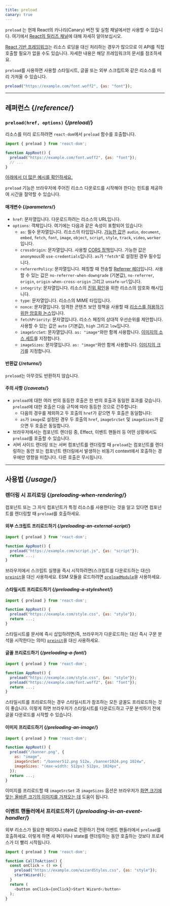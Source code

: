 ```yaml
---
title: preload
canary: true
---
```


<Canary>

`preload` 는 현재 React의 카나리(Canary) 버전 및 실험 채널에서만 사용할 수 있습니다. 여기에서 [React의 릴리즈 채널](/community/versioning-policy#all-release-channels)에 대해 자세히 알아보십시오.

</Canary>

<Note>

[React 기반 프레임워크](/learn/start-a-new-react-project)는 리소스 로딩을 대신 처리하는 경우가 많으므로 이 API를 직접 호출할 필요가 없을 수도 있습니다. 자세한 내용은 해당 프레임워크의 문서를 참조하세요.

</Note>

<Intro>

`preload`를 사용하면 사용할 스타일시트, 글꼴 또는 외부 스크립트와 같은 리소스를 미리 가져올 수 있습니다.

```js
preload("https://example.com/font.woff2", {as: "font"});
```

</Intro>

<InlineToc />

---

## 레퍼런스 {/*reference*/}

### `preload(href, options)` {/*preload*/}

리소스를 미리 로드하려면 `react-dom`에서 `preload` 함수를 호출합니다.

```js
import { preload } from 'react-dom';

function AppRoot() {
  preload("https://example.com/font.woff2", {as: "font"});
  // ...
}

```

[아래에서 더 많은 예시를 확인하세요.](#usage)

`preload` 기능은 브라우저에 주어진 리소스 다운로드를 시작해야 한다는 힌트를 제공하여 시간을 절약할 수 있습니다.

#### 매개변수 {/*parameters*/}

* `href`: 문자열입니다. 다운로드하려는 리소스의 URL입니다.
* `options`: 객체입니다. 여기에는 다음과 같은 속성이 포함되어 있습니다:
  *  `as`: 필수 문자열입니다. 리소스의 타입입니다. [가능한 값](https://developer.mozilla.org/en-US/docs/Web/HTML/Element/link#as)은 `audio`, `document`, `embed`, `fetch`, `font`, `image`, `object`, `script`, `style`, `track`, `video`, `worker`입니다.
  *  `crossOrigin`: 문자열입니다. 사용할 [CORS 정책](https://developer.mozilla.org/en-US/docs/Web/HTML/Attributes/crossorigin)입니다. 가능한 값은 `anonymous`와 `use-credentials`입니다. `as`가 `"fetch"`로 설정된 경우 필수입니다.
  *  `referrerPolicy`: 문자열입니다. 페칭할 때 전송할 [Referrer 헤더](https://developer.mozilla.org/en-US/docs/Web/HTML/Element/link#referrerpolicy)입니다. 사용할 수 있는 값은 `no-referrer-when-downgrade` (기본값), `no-referrer`, `origin`, `origin-when-cross-origin` 그리고 `unsafe-url`입니다.
  *  `integrity`: 문자열입니다. 리소스의 [진위 확인](https://developer.mozilla.org/en-US/docs/Web/Security/Subresource_Integrity)을 위한 리소스의 암호화 해시입니다.
  *  `type`: 문자열입니다. 리소스의 MIME 타입입니다.
  *  `nonce`: 문자열입니다. 엄격한 콘텐츠 보안 정책을 사용할 때 [리소스를 허용하기 위한 암호화 논스](https://developer.mozilla.org/en-US/docs/Web/HTML/Global_attributes/nonce)입니다.
  *  `fetchPriority`: 문자열입니다. 리소스 페칭의 상대적 우선순위를 제안합니다. 사용할 수 있는 값은 `auto` (기본값), `high` 그리고 `low`입니다.
  *  `imageSrcSet`: 문자열입니다. `as: "image"`와만 함께 사용합니다. [이미지의 소스 세트](https://developer.mozilla.org/en-US/docs/Learn/HTML/Multimedia_and_embedding/Responsive_images)를 지정합니다.
  *  `imageSizes`: 문자열입니다. `as: "image"`와만 함께 사용합니다. [이미지의 크기](https://developer.mozilla.org/en-US/docs/Learn/HTML/Multimedia_and_embedding/Responsive_images)를 지정합니다.

#### 반환값 {/*returns*/}

`preload`는 아무것도 반환하지 않습니다.

#### 주의 사항 {/*caveats*/}

* `preload`에 대한 여러 번의 동등한 호출은 한 번의 호출과 동일한 효과를 갖습니다. `preload`에 대한 호출은 다음 규칙에 따라 동등한 것으로 간주합니다:
  * 다음의 경우를 제외하고 두 호출의 `href`가 같으면 두 호출은 동일합니다:
  * `as`가 `image`로 설정된 경우 두 호출의 `href`, `imageSrcSet` 및 `imageSizes`가 같으면 두 호출은 동일합니다.
* 브라우저에서는 컴포넌트 렌더링 중, Effect, 이벤트 핸들러 등 어떤 상황에서도 `preload`를 호출할 수 있습니다.
* 서버 사이드 렌더링 또는 서버 컴포넌트를 렌더링할 때 `preload`는 컴포넌트를 렌더링하는 동안 또는 컴포넌트 렌더링에서 발생하는 비동기 context에서 호출하는 경우에만 영향을 미칩니다. 다른 호출은 무시됩니다.

---

## 사용법 {/*usage*/}

### 렌더링 시 프리로딩 {/*preloading-when-rendering*/}

컴포넌트 또는 그 자식 컴포넌트가 특정 리소스를 사용한다는 것을 알고 있다면 컴포넌트를 렌더링할 때 `preload`를 호출하세요.

<Recipes titleText="프리로딩 예시">

#### 외부 스크립트 프리로드하기 {/*preloading-an-external-script*/}

```js
import { preload } from 'react-dom';

function AppRoot() {
  preload("https://example.com/script.js", {as: "script"});
  return ...;
}
```

브라우저에서 스크립트 실행을 즉시 시작하려면(스크립트를 다운로드하는 대신) [`preinit`](/reference/react-dom/preinit)을 대신 사용하세요. ESM 모듈을 로드하려면 [`preloadModule`](/reference/react-dom/preloadModule)을 사용하세요.

<Solution />

#### 스타일시트 프리로드하기 {/*preloading-a-stylesheet*/}

```js
import { preload } from 'react-dom';

function AppRoot() {
  preload("https://example.com/style.css", {as: "style"});
  return ...;
}
```

스타일시트를 문서에 즉시 삽입하려면(즉, 브라우저가 다운로드하는 대신 즉시 구문 분석을 시작한다는 의미) [`preinit`](/reference/react-dom/preinit)을 대신 사용하세요.

<Solution />

#### 글꼴 프리로드하기 {/*preloading-a-font*/}

```js
import { preload } from 'react-dom';

function AppRoot() {
  preload("https://example.com/style.css", {as: "style"});
  preload("https://example.com/font.woff2", {as: "font"});
  return ...;
}
```

스타일시트를 프리로드하는 경우 스타일시트가 참조하는 모든 글꼴도 프리로드하는 것이 좋습니다. 이렇게 하면 브라우저가 스타일시트를 다운로드하고 구문 분석하기 전에 글꼴 다운로드를 시작할 수 있습니다.

<Solution />

#### 이미지 프리로드하기 {/*preloading-an-image*/}

```js
import { preload } from 'react-dom';

function AppRoot() {
  preload("/banner.png", {
    as: "image",
    imageSrcSet: "/banner512.png 512w, /banner1024.png 1024w",
    imageSizes: "(max-width: 512px) 512px, 1024px",
  });
  return ...;
}
```

이미지를 프리로드할 때 `imageSrcSet` 과 `imageSizes` 옵션은 브라우저가 [화면 크기에 맞는 올바른 크기의 이미지를 가져오는 데](https://developer.mozilla.org/en-US/docs/Learn/HTML/Multimedia_and_embedding/Responsive_images) 도움이 됩니다.

<Solution />

</Recipes>

### 이벤트 핸들러에서 프리로드하기 {/*preloading-in-an-event-handler*/}

외부 리소스가 필요한 페이지나 state로 전환하기 전에 이벤트 핸들러에서 `preload`를 호출하세요. 이렇게 하면 새 페이지나 state를 렌더링하는 동안 호출하는 것보다 프로세스가 더 빨리 시작됩니다.

```js
import { preload } from 'react-dom';

function CallToAction() {
  const onClick = () => {
    preload("https://example.com/wizardStyles.css", {as: "style"});
    startWizard();
  }
  return (
    <button onClick={onClick}>Start Wizard</button>
  );
}
```
